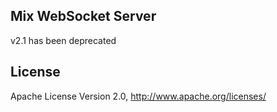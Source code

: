 ## Mix WebSocket Server

v2.1 has been deprecated

## License

Apache License Version 2.0, http://www.apache.org/licenses/
